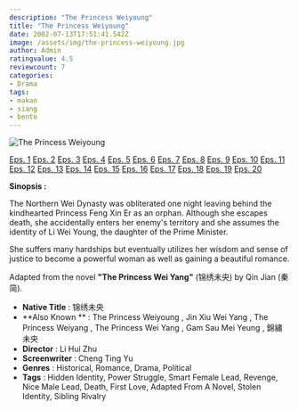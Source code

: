 ```yaml
---
description: "The Princess Weiyoung"
title: "The Princess Weiyoung"
date: 2002-07-13T17:51:41.542Z
image: /assets/img/the-princess-weiyoung.jpg
author: Admin
ratingvalue: 4.5
reviewcount: 7
categories:
- Drama
tags:
- makan
- siang
- bento
---
```


![The Princess Weiyoung](/assets/img/the-princess-weiyoung.jpg)

[Eps. 1](/video/the-princess-weiyoung-eps-1)
[Eps. 2](/video/the-princess-weiyoung-eps-2)
[Eps. 3](/video/the-princess-weiyoung-eps-3)
[Eps. 4](/video/the-princess-weiyoung-eps-4)
[Eps. 5](/video/the-princess-weiyoung-eps-5)
[Eps. 6](/video/the-princess-weiyoung-eps-6)
[Eps. 7](/video/the-princess-weiyoung-eps-7)
[Eps. 8](/video/the-princess-weiyoung-eps-8)
[Eps. 9](/video/the-princess-weiyoung-eps-9)
[Eps. 10](/video/the-princess-weiyoung-eps-10)
[Eps. 11](/video/the-princess-weiyoung-eps-11)
[Eps. 12](/video/the-princess-weiyoung-eps-12)
[Eps. 13](/video/the-princess-weiyoung-eps-13)
[Eps. 14](/video/the-princess-weiyoung-eps-14)
[Eps. 15](/video/the-princess-weiyoung-eps-15)
[Eps. 16](/video/the-princess-weiyoung-eps-16)
[Eps. 17](/video/the-princess-weiyoung-eps-17)
[Eps. 18](/video/the-princess-weiyoung-eps-18)
[Eps. 19](/video/the-princess-weiyoung-eps-19)
[Eps. 20](/video/the-princess-weiyoung-eps-20)

**Sinopsis :**

The Northern Wei Dynasty was obliterated one night leaving behind the kindhearted Princess Feng Xin Er as an orphan. Although she escapes death, she accidentally enters her enemy's territory and she assumes the identity of Li Wei Young, the daughter of the Prime Minister. 

She suffers many hardships but eventually utilizes her wisdom and sense of justice to become a powerful woman as well as gaining a beautiful romance.

Adapted from the novel **"The Princess Wei Yang"** (锦绣未央) by Qin Jian (秦简).

- **Native Title** : 锦绣未央
- **Also Known ** : The Princess Weiyoung , Jin Xiu Wei Yang , The Princess Weiyang , The Princess Wei Yang , Gam Sau Mei Yeung , 錦繡未央
- **Director** : Li Hui Zhu
- **Screenwriter** : Cheng Ting Yu
- **Genres** : Historical, Romance, Drama, Political
- **Tags** : Hidden Identity, Power Struggle, Smart Female Lead, Revenge, Nice Male Lead, Death, First Love, Adapted From A Novel, Stolen Identity, Sibling Rivalry 